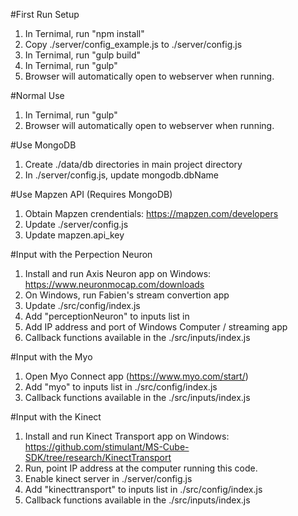 #First Run Setup  
1. In Ternimal, run "npm install"  
2. Copy ./server/config_example.js to ./server/config.js  
3. In Ternimal, run "gulp build"
4. In Ternimal, run "gulp"
  1. Browser will automatically open to webserver when running.

#Normal Use  
1. In Ternimal, run "gulp"
  1. Browser will automatically open to webserver when running.

#Use MongoDB  
1. Create ./data/db directories in main project directory  
2. In ./server/config.js, update mongodb.dbName  

#Use Mapzen API (Requires MongoDB)  
1. Obtain Mapzen crendentials: https://mapzen.com/developers  
2. Update ./server/config.js
  1. Update mapzen.api_key  

#Input with the Perpection Neuron  
1. Install and run Axis Neuron app on Windows: https://www.neuronmocap.com/downloads  
2. On Windows, run Fabien's stream convertion app  
3. Update ./src/config/index.js
  1. Add "perceptionNeuron" to inputs list in
  2. Add IP address and port of Windows Computer / streaming app  
4. Callback functions available in the ./src/inputs/index.js  

#Input with the Myo  
1. Open Myo Connect app (https://www.myo.com/start/)  
2. Add "myo" to inputs list in ./src/config/index.js  
3. Callback functions available in the ./src/inputs/index.js  
  
#Input with the Kinect  
1. Install and run Kinect Transport app on Windows: https://github.com/stimulant/MS-Cube-SDK/tree/research/KinectTransport  
2. Run, point IP address at the computer running this code.  
3. Enable kinect server in ./server/config.js  
4. Add "kinecttransport" to inputs list in ./src/config/index.js  
5. Callback functions available in the ./src/inputs/index.js  
